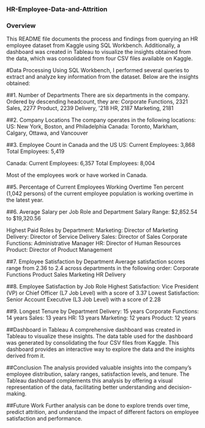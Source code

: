 ### HR-Employee-Data-and-Attrition

### Overview
This README file documents the process and findings from querying an HR employee dataset from Kaggle using SQL Workbench. Additionally, a dashboard was created in Tableau to visualize the insights obtained from the data, which was consolidated from four CSV files available on Kaggle.

#Data Processing
Using SQL Workbench, I performed several queries to extract and analyze key information from the dataset. Below are the insights obtained:

##1. Number of Departments
There are six departments in the company. Ordered by descending headcount, they are:
Corporate Functions, 2321
Sales, 2277
Product, 2239
Delivery, '218
HR, 2187
Marketing, 2181

##2. Company Locations
The company operates in the following locations:
US: New York, Boston, and Philadelphia
Canada: Toronto, Markham, Calgary, Ottawa, and Vancouver

##3. Employee Count in Canada and the US
US:
Current Employees: 3,868
Total Employees: 5,419

Canada:
Current Employees: 6,357
Total Employees: 8,004

Most of the employees work or have worked in Canada.

##5. Percentage of Current Employees Working Overtime
Ten percent (1,042 persons) of the current employee population is working overtime in the latest year.

##6. Average Salary per Job Role and Department
Salary Range: $2,852.54 to $19,320.56

Highest Paid Roles by Department:
Marketing: Director of Marketing
Delivery: Director of Service Delivery
Sales: Director of Sales
Corporate Functions: Administrative Manager
HR: Director of Human Resources
Product: Director of Product Management

##7. Employee Satisfaction by Department
Average satisfaction scores range from 2.36 to 2.4 across departments in the following order:
Corporate Functions
Product
Sales
Marketing
HR
Delivery

##8. Employee Satisfaction by Job Role
Highest Satisfaction: Vice President (VP) or Chief Officer (L7 Job Level) with a score of 3.37
Lowest Satisfaction: Senior Account Executive (L3 Job Level) with a score of 2.28

##9. Longest Tenure by Department
Delivery: 15 years
Corporate Functions: 14 years
Sales: 13 years
HR: 13 years
Marketing: 12 years
Product: 12 years


##Dashboard in Tableau
A comprehensive dashboard was created in Tableau to visualize these insights. The data table used for the dashboard was generated by consolidating the four CSV files from Kaggle. This dashboard provides an interactive way to explore the data and the insights derived from it.

##Conclusion
The analysis provided valuable insights into the company’s employee distribution, salary ranges, satisfaction levels, and tenure. The Tableau dashboard complements this analysis by offering a visual representation of the data, facilitating better understanding and decision-making.

##Future Work
Further analysis can be done to explore trends over time, predict attrition, and understand the impact of different factors on employee satisfaction and performance.

